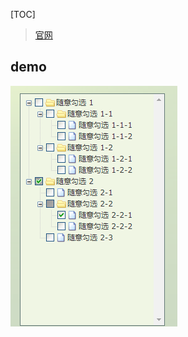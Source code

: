 
[TOC]

> [官网](http://www.treejs.cn/v3/demo.php#_304)


## demo

![](images/Snipaste_2018-08-09_12-55-19.png)
